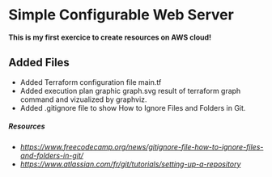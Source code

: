 # Simple Configurable Web Server
**This is my first exercice to create resources on AWS cloud!**
## Added Files
* Added Terraform configuration file main.tf
* Added execution plan graphic graph.svg result of terraform graph command and vizualized by graphviz.
* Added .gitignore file to show How to Ignore Files and Folders in Git.
##### Resources
* *https://www.freecodecamp.org/news/gitignore-file-how-to-ignore-files-and-folders-in-git/*
* *https://www.atlassian.com/fr/git/tutorials/setting-up-a-repository*
